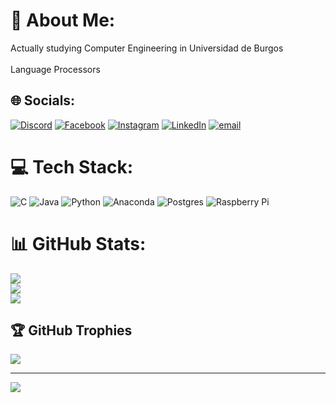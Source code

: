 # 💫 About Me:
Actually studying Computer Engineering in Universidad de Burgos<br><br>Language Processors<br>


## 🌐 Socials:
[![Discord](https://img.shields.io/badge/Discord-%237289DA.svg?logo=discord&logoColor=white)](https://discord.gg/https://discord.com/users/dankof.exe) [![Facebook](https://img.shields.io/badge/Facebook-%231877F2.svg?logo=Facebook&logoColor=white)](https://facebook.com/https://www.facebook.com/daniel.miguelmuina) [![Instagram](https://img.shields.io/badge/Instagram-%23E4405F.svg?logo=Instagram&logoColor=white)](https://instagram.com/https://instagram.com/daniii06.zip) [![LinkedIn](https://img.shields.io/badge/LinkedIn-%230077B5.svg?logo=linkedin&logoColor=white)](https://linkedin.com/in/https://www.linkedin.com/in/daniel-miguel-muina) [![email](https://img.shields.io/badge/Email-D14836?logo=gmail&logoColor=white)](mailto:naninaniel04@gmail.com) 

# 💻 Tech Stack:
![C](https://img.shields.io/badge/c-%2300599C.svg?style=for-the-badge&logo=c&logoColor=white) ![Java](https://img.shields.io/badge/java-%23ED8B00.svg?style=for-the-badge&logo=openjdk&logoColor=white) ![Python](https://img.shields.io/badge/python-3670A0?style=for-the-badge&logo=python&logoColor=ffdd54) ![Anaconda](https://img.shields.io/badge/Anaconda-%2344A833.svg?style=for-the-badge&logo=anaconda&logoColor=white) ![Postgres](https://img.shields.io/badge/postgres-%23316192.svg?style=for-the-badge&logo=postgresql&logoColor=white) ![Raspberry Pi](https://img.shields.io/badge/-Raspberry_Pi-C51A4A?style=for-the-badge&logo=Raspberry-Pi)
# 📊 GitHub Stats:
![](https://github-readme-stats.vercel.app/api?username=Dankof04&theme=dark&hide_border=false&include_all_commits=false&count_private=false)<br/>
![](https://nirzak-streak-stats.vercel.app/?user=Dankof04&theme=dark&hide_border=false)<br/>
![](https://github-readme-stats.vercel.app/api/top-langs/?username=Dankof04&theme=dark&hide_border=false&include_all_commits=false&count_private=false&layout=compact)

## 🏆 GitHub Trophies
![](https://github-profile-trophy.vercel.app/?username=Dankof04&theme=radical&no-frame=false&no-bg=true&margin-w=4)

---
[![](https://visitcount.itsvg.in/api?id=Dankof04&icon=0&color=0)](https://visitcount.itsvg.in)

<!-- Proudly created with GPRM ( https://gprm.itsvg.in ) -->
